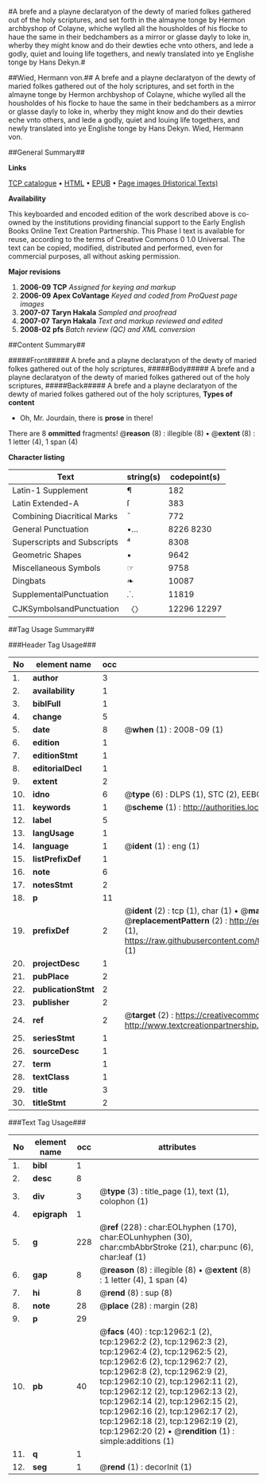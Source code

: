 #A brefe and a playne declaratyon of the dewty of maried folkes gathered out of the holy scriptures, and set forth in the almayne tonge by Hermon archbyshop of Colayne, whiche wylled all the housholdes of his flocke to haue the same in their bedchambers as a mirror or glasse dayly to loke in, wherby they might know and do their dewties eche vnto others, and lede a godly, quiet and louing life togethers, and newly translated into ye Englishe tonge by Hans Dekyn.#

##Wied, Hermann von.##
A brefe and a playne declaratyon of the dewty of maried folkes gathered out of the holy scriptures, and set forth in the almayne tonge by Hermon archbyshop of Colayne, whiche wylled all the housholdes of his flocke to haue the same in their bedchambers as a mirror or glasse dayly to loke in, wherby they might know and do their dewties eche vnto others, and lede a godly, quiet and louing life togethers, and newly translated into ye Englishe tonge by Hans Dekyn.
Wied, Hermann von.

##General Summary##

**Links**

[TCP catalogue](http://www.ota.ox.ac.uk/tcp/)  • 
[HTML](http://tei.it.ox.ac.uk/tcp/Texts-HTML/free/A03/A03083.html)  • 
[EPUB](http://tei.it.ox.ac.uk/tcp/Texts-EPUB/free/A03/A03083.epub) • 
[Page images (Historical Texts)](https://data.historicaltexts.jisc.ac.uk/view?pubId=eebo-99847898e&pageId=eebo-99847898e-12962-1)

**Availability**

This keyboarded and encoded edition of the
	       work described above is co-owned by the institutions
	       providing financial support to the Early English Books
	       Online Text Creation Partnership. This Phase I text is
	       available for reuse, according to the terms of Creative
	       Commons 0 1.0 Universal. The text can be copied,
	       modified, distributed and performed, even for
	       commercial purposes, all without asking permission.

**Major revisions**

1. __2006-09__ __TCP__ *Assigned for keying and markup*
1. __2006-09__ __Apex CoVantage__ *Keyed and coded from ProQuest page images*
1. __2007-07__ __Taryn Hakala__ *Sampled and proofread*
1. __2007-07__ __Taryn Hakala__ *Text and markup reviewed and edited*
1. __2008-02__ __pfs__ *Batch review (QC) and XML conversion*

##Content Summary##

#####Front#####
A brefe and a playne declaratyon of the dewty of maried folkes gathered out of the holy scriptures, 
#####Body#####
A brefe and a playne declaratyon of the dewty of maried folkes gathered out of the holy scriptures, 
#####Back#####
A brefe and a playne declaratyon of the dewty of maried folkes gathered out of the holy scriptures, 
**Types of content**

  * Oh, Mr. Jourdain, there is **prose** in there!

There are 8 **ommitted** fragments! 
 @__reason__ (8) : illegible (8)  •  @__extent__ (8) : 1 letter (4), 1 span (4)

**Character listing**


|Text|string(s)|codepoint(s)|
|---|---|---|
|Latin-1 Supplement|¶|182|
|Latin Extended-A|ſ|383|
|Combining             Diacritical Marks|̄|772|
|General Punctuation|•…|8226 8230|
|Superscripts             and Subscripts|⁴|8308|
|Geometric Shapes|▪|9642|
|Miscellaneous Symbols|☞|9758|
|Dingbats|❧|10087|
|SupplementalPunctuation|⸫|11819|
|CJKSymbolsandPunctuation|〈〉|12296 12297|

##Tag Usage Summary##

###Header Tag Usage###

|No|element name|occ|attributes|
|---|---|---|---|
|1.|__author__|3||
|2.|__availability__|1||
|3.|__biblFull__|1||
|4.|__change__|5||
|5.|__date__|8| @__when__ (1) : 2008-09 (1)|
|6.|__edition__|1||
|7.|__editionStmt__|1||
|8.|__editorialDecl__|1||
|9.|__extent__|2||
|10.|__idno__|6| @__type__ (6) : DLPS (1), STC (2), EEBO-CITATION (1), PROQUEST (1), VID (1)|
|11.|__keywords__|1| @__scheme__ (1) : http://authorities.loc.gov/ (1)|
|12.|__label__|5||
|13.|__langUsage__|1||
|14.|__language__|1| @__ident__ (1) : eng (1)|
|15.|__listPrefixDef__|1||
|16.|__note__|6||
|17.|__notesStmt__|2||
|18.|__p__|11||
|19.|__prefixDef__|2| @__ident__ (2) : tcp (1), char (1)  •  @__matchPattern__ (2) : ([0-9\-]+):([0-9IVX]+) (1), (.+) (1)  •  @__replacementPattern__ (2) : http://eebo.chadwyck.com/downloadtiff?vid=$1&page=$2 (1), https://raw.githubusercontent.com/textcreationpartnership/Texts/master/tcpchars.xml#$1 (1)|
|20.|__projectDesc__|1||
|21.|__pubPlace__|2||
|22.|__publicationStmt__|2||
|23.|__publisher__|2||
|24.|__ref__|2| @__target__ (2) : https://creativecommons.org/publicdomain/zero/1.0/ (1), http://www.textcreationpartnership.org/docs/. (1)|
|25.|__seriesStmt__|1||
|26.|__sourceDesc__|1||
|27.|__term__|1||
|28.|__textClass__|1||
|29.|__title__|3||
|30.|__titleStmt__|2||


###Text Tag Usage###

|No|element name|occ|attributes|
|---|---|---|---|
|1.|__bibl__|1||
|2.|__desc__|8||
|3.|__div__|3| @__type__ (3) : title_page (1), text (1), colophon (1)|
|4.|__epigraph__|1||
|5.|__g__|228| @__ref__ (228) : char:EOLhyphen (170), char:EOLunhyphen (30), char:cmbAbbrStroke (21), char:punc (6), char:leaf (1)|
|6.|__gap__|8| @__reason__ (8) : illegible (8)  •  @__extent__ (8) : 1 letter (4), 1 span (4)|
|7.|__hi__|8| @__rend__ (8) : sup (8)|
|8.|__note__|28| @__place__ (28) : margin (28)|
|9.|__p__|29||
|10.|__pb__|40| @__facs__ (40) : tcp:12962:1 (2), tcp:12962:2 (2), tcp:12962:3 (2), tcp:12962:4 (2), tcp:12962:5 (2), tcp:12962:6 (2), tcp:12962:7 (2), tcp:12962:8 (2), tcp:12962:9 (2), tcp:12962:10 (2), tcp:12962:11 (2), tcp:12962:12 (2), tcp:12962:13 (2), tcp:12962:14 (2), tcp:12962:15 (2), tcp:12962:16 (2), tcp:12962:17 (2), tcp:12962:18 (2), tcp:12962:19 (2), tcp:12962:20 (2)  •  @__rendition__ (1) : simple:additions (1)|
|11.|__q__|1||
|12.|__seg__|1| @__rend__ (1) : decorInit (1)|
